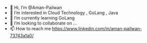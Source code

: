 - 👋 Hi, I’m @Aman-Pailwan
- 👀 I’m interested in Cloud Technology , GoLang , Java 
- 🌱 I’m currently learning GoLang
- 💞️ I’m looking to collaborate on ...
- 📫 How to reach me https://www.linkedin.com/in/aman-pailwan-73743a1a0/

<!---
Aman-Pailwan/Aman-Pailwan is a ✨ special ✨ repository because its `README.md` (this file) appears on your GitHub profile.
You can click the Preview link to take a look at your changes.
--->
